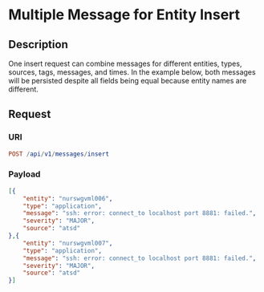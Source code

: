 # Multiple Message for Entity Insert

## Description

One insert request can combine messages for different entities, types, sources, tags, messages, and times. In the example below, both messages will be persisted despite all fields being equal because entity names are different.

## Request

### URI

```elm
POST /api/v1/messages/insert
```

### Payload

```json
[{
    "entity": "nurswgvml006",
    "type": "application",
    "message": "ssh: error: connect_to localhost port 8881: failed.",
    "severity": "MAJOR",
    "source": "atsd"
},{
    "entity": "nurswgvml007",
    "type": "application",
    "message": "ssh: error: connect_to localhost port 8881: failed.",
    "severity": "MAJOR",
    "source": "atsd"
}]
```